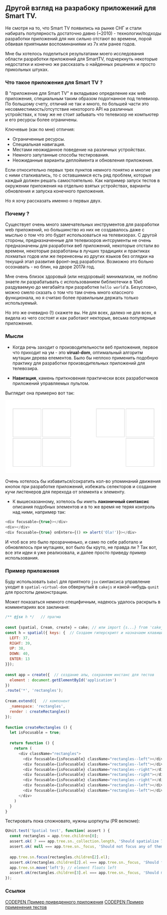 ## Другой взгляд на разрабоку приложений для Smart TV.

Не смотря на то, что Smart TV появились на рынке СНГ и стали набирать популярность достаточно давно (~2010) - технологии/подходы
разработки приложений для них сильно отстают во времени, порой обвивая приятными воспоминаниями из 7х или ранее годов.

Мне бы хотелось поделиться результатами моего исследования области разработки приложений для SmartTV, подчеркнуть некоторые 
недостатки и конечно же рассказать о найденных решениях и просто прикольных штуках.

### Что такое приложения для Smart TV ?

В "приложение для Smart TV" я вкладываю определение как web приложения, специальным таким образом подогнанное под телевизор.
По большому счету, отличий не так и много, по большей части это несовместимость/отсутствие некоторого API на различных устройствах, к тому же не стоит забывать что телевизор не компьютер и его ресурсы более ограничены.

Ключевые (как по мне) отличия:

* Ограниченные ресурсы.
* Специальная навигация.
* Местами неожиданное поведение на различных устройствах.
* Немного запутанные способы тестирования.
* Неожиданные варианты деплоймента и обновления приложения.

Если относительно первых трех пунктов немного понятно и многие уже с ними сталкивались, то с оставшимися есть ряд проблем, которые каждый должен решать самостоятельно. Как например запуск тестов в окружении приложения на отдельно взятых устройствах, варианты обновления и запуска конечного приложения.

Но я хочу рассказать именно о первых двух.

### Почему ?

Существует очень много замечательных инструментов для разработки web приложений, но большинство из них не создавалось даже с 
мыслью о том что это будет использоваться на телевизорах. С другой стороны, предназначенные для телевизоров интсрументы не очень предназначены для разработки веб приложений, некоторые отстали во времени, некоторые разработаны в лучших традициях и практиках лохматых годов или же перенесены из других языков без оглядки на текущий этап развития фронт-энд разработки. Возможно это больно осознавать - но блин, на дворе 2017й год.

Мне очень близок здоровый (или нездоровый) минимализм, не люблю знаете ли разрабатывать с использованием библиотечки в 10кб раздуваемую до мегабайта при разработке `hello world`'a. Безусловно, можно смело сказать о том что там очень много классного функционала, но я считаю более правильным держать только используемый.

Но это же очевидно (!) скажете вы. Не для всех, далеко не для всех, я видела из чего состоят и как работают некторые, весьма популярные приложения. 

### Мысли

* Когда речь заходит о производительности веб приложения, первое что приходит на ум - это **virual-dom**, оптимальный алгоритм мутации дерева елементов. Было бы неплохо применить подобную практику для разработки производительных приложений для телевозира.

* **Навигация**, камень приткновения практически всех разработчиков приложений управляемых пультом.

Выглядит она примерно вот так:

[![Spatial-Demo](https://raw.githubusercontent.com/behind-the-moon/markdown-drive/habrahabr/contrib/spatial-navigation.gif)](http://codepen.io/linuxenko/full/MJONar/)

Очень хотелось бы избавиться/сократить кол-во упоминаний движения кнопок при разработке приложений, избежать селекторов и создание кучи листенеров для перехода от элемента к элементу.

* К вышесказанному, хотелось бы иметь **лаконичный синтаксис** описания подобных элементов и в то же время не теряя контроль над ними, например так:

```js
<div focusable={true}></div>
<div></div>
<div focusable={true} onEnterx={() => alert('Ola!')}></div>
```

И чтоб все это было прозрачненько, и само по себе работало и обновлялось при мутациях, вот было бы круто, не правда ли ? Так вот, все эти идеи я уже реализовала, и далее просто приведу пример использования.

### Пример приложения

Буду использовать `babel` для приятного `jsx` синтаксиса управление уходит в `spatial-virtual-dom` обвернутый в `cakejs` и какой-нибудь `qunit` для простоты демонстрации.

Может показаться немного специфичным, надеюсь удалось раскрыть в комментариях все заклинаня:

```js
/** @jsx h */   // прагма

const {spatial, Cream, create} = cake; // или import {s...} from 'cakejs2-spatial; если `npm i cakejs2-spatial`
const h = spatial({ keys: {  // Создаем гиперскрипт и назначаем клавиши
  LEFT: 37,
  RIGHT: 39,
  UP: 38,
  DOWN: 40,
  ENTER: 13
}});

const app = create({  // создание апы, сохраняем инстанс для тестов
  element : document.getElementById('application')
})
.route('*', 'rectangles');

Cream.extend({   // компонент
  _namespace: 'rectangles',
  render : createRectangles()
});

function createRectangles () {
  let isFocusable = true;
  
  return function () {
    return (
      <div className="rectangles">
        <div focusable={isFocusable} className="rectangles--left"></div>
        <div focusable={isFocusable} className="rectangles--left"></div>
        <div focusable={isFocusable} className="rectangles--right"></div>
        <div focusable={isFocusable} className="rectangles--right"></div>
        <div focusable={isFocusable} className="rectangles--right"></div>
        <div focusable={isFocusable} className="rectangles--left"></div>
        <div focusable={isFocusable} className="rectangles--left"></div>
      </div>
    )
  }
}
```

Тестировать пока сложновато, нужны шорткуты (PR велкоме):

```js
QUnit.test('Spatial test', function( assert ) {
  const rectangles = app.tree.children[0];
  assert.ok( 7 === app.tree.sn._collection.length, 'Should spatialize 7 elements');
  assert.ok( null === app.tree.sn._focus, 'Should not focus any of them');
  
  app.tree.sn.focus(rectangles.children[2].el);
  assert.ok(rectangles.children[2].el === app.tree.sn._focus, 'Should focus third children');
  app.tree.sn.move('left'); // element floats left
  assert.ok(rectangles.children[3].el === app.tree.sn._focus, 'Should move focus down');
});
```

### Ссылки
[CODEPEN Пример приведенного приложения](http://codepen.io/linuxenko/pen/MJONar)
[CODEPEN Пример применения тестов](http://codepen.io/linuxenko/pen/MJONBP?editors=1011)

